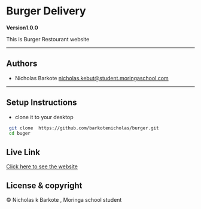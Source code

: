 # Burger Delivery

**Version1.0.0**

This is Burger Restourant website

---
## Authors
- Nicholas Barkote <nicholas.kebut@student.moringaschool.com>
---

## Setup Instructions

* clone it to your desktop 
```bash
 git clone  https://github.com/barkotenicholas/burger.git
 cd buger
  ```
 
 ## Live Link

[Click here to see the website](https://barkotenicholas.github.io/burger/)


## License & copyright

© Nicholas k Barkote , Moringa school student